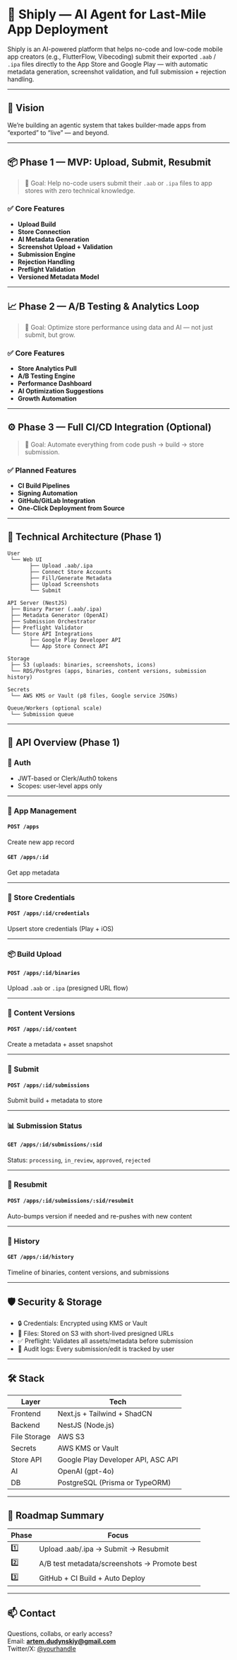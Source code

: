 # 🚀 Shiply — AI Agent for Last-Mile App Deployment

Shiply is an AI-powered platform that helps no-code and low-code mobile app creators (e.g., FlutterFlow, Vibecoding) submit their exported `.aab` / `.ipa` files directly to the App Store and Google Play — with automatic metadata generation, screenshot validation, and full submission + rejection handling.

---

## 🧭 Vision

We’re building an agentic system that takes builder-made apps from “exported” to “live” — and beyond.

---

## 📦 Phase 1 — MVP: Upload, Submit, Resubmit

> 🎯 Goal: Help no-code users submit their `.aab` or `.ipa` files to app stores with zero technical knowledge.

### ✅ Core Features

- **Upload Build**
- **Store Connection**
- **AI Metadata Generation**
- **Screenshot Upload + Validation**
- **Submission Engine**
- **Rejection Handling**
- **Preflight Validation**
- **Versioned Metadata Model**

---

## 📈 Phase 2 — A/B Testing & Analytics Loop

> 🎯 Goal: Optimize store performance using data and AI — not just submit, but grow.

### ✅ Core Features

- **Store Analytics Pull**
- **A/B Testing Engine**
- **Performance Dashboard**
- **AI Optimization Suggestions**
- **Growth Automation**

---

## ⚙️ Phase 3 — Full CI/CD Integration (Optional)

> 🎯 Goal: Automate everything from code push → build → store submission.

### ✅ Planned Features

- **CI Build Pipelines**
- **Signing Automation**
- **GitHub/GitLab Integration**
- **One-Click Deployment from Source**

---

## 🧱 Technical Architecture (Phase 1)

```
User
 └── Web UI
       ├── Upload .aab/.ipa
       ├── Connect Store Accounts
       ├── Fill/Generate Metadata
       ├── Upload Screenshots
       └── Submit

API Server (NestJS)
 ├── Binary Parser (.aab/.ipa)
 ├── Metadata Generator (OpenAI)
 ├── Submission Orchestrator
 ├── Preflight Validator
 └── Store API Integrations
       ├── Google Play Developer API
       └── App Store Connect API

Storage
 ├── S3 (uploads: binaries, screenshots, icons)
 └── RDS/Postgres (apps, binaries, content versions, submission history)

Secrets
 └── AWS KMS or Vault (p8 files, Google service JSONs)

Queue/Workers (optional scale)
 └── Submission queue
```

---

## 📡 API Overview (Phase 1)

### 🔐 Auth
- JWT-based or Clerk/Auth0 tokens
- Scopes: user-level apps only

---

### 🧱 App Management

#### `POST /apps`
Create new app record

#### `GET /apps/:id`
Get app metadata

---

### 🔑 Store Credentials

#### `POST /apps/:id/credentials`
Upsert store credentials (Play + iOS)

---

### 📦 Build Upload

#### `POST /apps/:id/binaries`
Upload `.aab` or `.ipa` (presigned URL flow)

---

### 📝 Content Versions

#### `POST /apps/:id/content`
Create a metadata + asset snapshot

---

### 🚀 Submit

#### `POST /apps/:id/submissions`
Submit build + metadata to store

---

### 📊 Submission Status

#### `GET /apps/:id/submissions/:sid`
Status: `processing`, `in_review`, `approved`, `rejected`

---

### 🔁 Resubmit

#### `POST /apps/:id/submissions/:sid/resubmit`
Auto-bumps version if needed and re-pushes with new content

---

### 📜 History

#### `GET /apps/:id/history`
Timeline of binaries, content versions, and submissions

---

## 🛡 Security & Storage

- 🔒 Credentials: Encrypted using KMS or Vault
- 📁 Files: Stored on S3 with short-lived presigned URLs
- ✅ Preflight: Validates all assets/metadata before submission
- 📜 Audit logs: Every submission/edit is tracked by user

---

## 🛠️ Stack

| Layer       | Tech                                      |
|-------------|-------------------------------------------|
| Frontend    | Next.js + Tailwind + ShadCN               |
| Backend     | NestJS (Node.js)                          |
| File Storage| AWS S3                                    |
| Secrets     | AWS KMS or Vault                          |
| Store API   | Google Play Developer API, ASC API        |
| AI          | OpenAI (gpt-4o)                           |
| DB          | PostgreSQL (Prisma or TypeORM)            |

---

## 🔮 Roadmap Summary

| Phase | Focus                                        |
|-------|----------------------------------------------|
| 1️⃣   | Upload .aab/.ipa → Submit → Resubmit         |
| 2️⃣   | A/B test metadata/screenshots → Promote best |
| 3️⃣   | GitHub + CI Build + Auto Deploy              |

---

## 📫 Contact

Questions, collabs, or early access?  
Email: **artem.dudynskiy@gmail.com**  
Twitter/X: [@yourhandle](https://twitter.com/larkx)